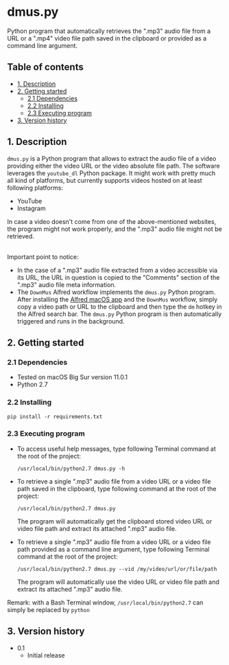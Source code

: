 # dmus.py
Python program that automatically retrieves the ".mp3" audio file from a URL or
a ".mp4" video file path saved in the clipboard or provided as a command line
argument.

## Table of contents
* [1. Description](#1-description)
* [2. Getting started](#2-getting-started)
    * [2.1 Dependencies](#21-dependencies)
    * [2.2 Installing](#22-installing)
    * [2.3 Executing program](#23-executing-program)
* [3. Version history](#3-version-history)

<!-- toc -->

## 1. Description
`dmus.py` is a Python program that allows to extract the audio file of a video
providing either the video URL or the video absolute file path.
The software leverages the `youtube_dl` Python package. It might work with
pretty much all kind of platforms, but currently supports videos hosted on at
least following platforms:
- YouTube
- Instagram

In case a video doesn't come from one of the above-mentioned websites, the
program might not work properly, and the ".mp3" audio file might not be
retrieved.

\
Important point to notice:
- In the case of a ".mp3" audio file extracted from a video accessible via its
  URL, the URL in question is copied to the "Comments" section of the ".mp3"
  audio file meta information.
- The `DownMus` Alfred workflow implements the `dmus.py` Python program. After
  installing the [Alfred macOS app](https://www.alfredapp.com) and the `DownMus`
  workflow, simply copy a video path or URL to the clipboard and then type the
  `dm` hotkey in the Alfred search bar. The `dmus.py` Python program is then
  automatically triggered and runs in the background.
  
  
## 2. Getting started

### 2.1 Dependencies
* Tested on macOS Big Sur version 11.0.1
* Python 2.7

### 2.2 Installing
`pip install -r requirements.txt`

### 2.3 Executing program
- To access useful help messages, type following Terminal command at the root of
  the project:
  
  `/usr/local/bin/python2.7 dmus.py -h`


- To retrieve a single ".mp3" audio file from a video URL or a video file path
  saved in the clipboard, type following command at the root of the project:
  
  `/usr/local/bin/python2.7 dmus.py`

  The program will automatically get the clipboard stored video URL or video
  file path and extract its attached ".mp3" audio file.
  

- To retrieve a single ".mp3" audio file from a video URL or a video file path
  provided as a command line argument, type following Terminal command at the
  root of the project:
  
  `/usr/local/bin/python2.7 dmus.py --vid /my/video/url/or/file/path`

  The program will automatically use the video URL or video file path and
  extract its attached ".mp3" audio file.
 

Remark: with a Bash Terminal window, `/usr/local/bin/python2.7` can simply be
replaced by `python`

 
## 3. Version history
* 0.1
    * Initial release